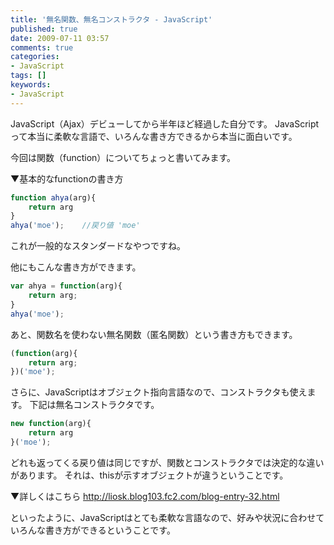 ```yaml
---
title: '無名関数、無名コンストラクタ - JavaScript'
published: true
date: 2009-07-11 03:57
comments: true
categories:
- JavaScript
tags: []
keywords:
- JavaScript
---
```

JavaScript（Ajax）デビューしてから半年ほど経過した自分です。
JavaScriptって本当に柔軟な言語で、いろんな書き方できるから本当に面白いです。

今回は関数（function）についてちょっと書いてみます。

▼基本的なfunctionの書き方
```js
function ahya(arg){
	return arg
}
ahya('moe');	//戻り値 'moe'
```


これが一般的なスタンダードなやつですね。

他にもこんな書き方ができます。

```js
var ahya = function(arg){
	return arg;
}
ahya('moe');
```


あと、関数名を使わない無名関数（匿名関数）という書き方もできます。
```js
(function(arg){
	return arg;
})('moe');
```


さらに、JavaScriptはオブジェクト指向言語なので、コンストラクタも使えます。
下記は無名コンストラクタです。

```js
new function(arg){
	return arg
}('moe');
```


どれも返ってくる戻り値は同じですが、関数とコンストラクタでは決定的な違いがあります。
それは、thisが示すオブジェクトが違うということです。

▼詳しくはこちら
http://liosk.blog103.fc2.com/blog-entry-32.html

といったように、JavaScriptはとても柔軟な言語なので、好みや状況に合わせていろんな書き方ができるということです。